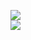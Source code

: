 [![](https://img.shields.io/badge/Made%20With-Github%20Spray-lightgrey.svg?style=for-the-badge&logo=github)](https://github.com/Annihil/github-spray#3569)  
[![](https://i.imgur.com/2DrTn0Z.gif)](https://github.com/Annihil/github-spray)